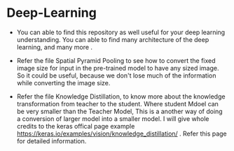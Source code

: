 # Deep-Learning

* You can able to find this repository as well useful for your deep learning understanding. You can able to find many architecture of the deep learning, and many more .

* Refer the file Spatial Pyramid Pooling to see how to convert the fixed image size for input in the pre-trained model to have any sized image. So it could be useful, because we don't lose much of the information while converting the image size.

* Refer the file Knowledge Distillation, to know more about the knowledge transformation from teacher to the student. Where student Mdoel can be very smaller than the Teacher Model, This is a another way of doing a conversion of larger model into a smaller model. I will give whole credits to the keras offical page example https://keras.io/examples/vision/knowledge_distillation/ . Refer this page for detailed information.
